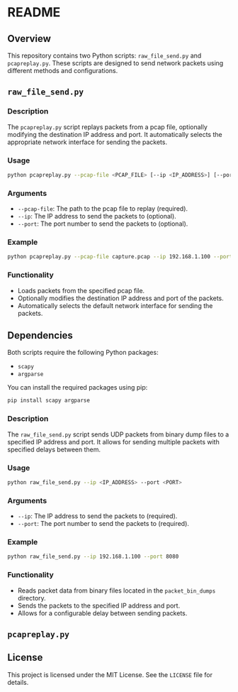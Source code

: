 # README

## Overview

This repository contains two Python scripts: `raw_file_send.py` and `pcapreplay.py`. These scripts are designed to send network packets using different methods and configurations.

## `raw_file_send.py`

### Description

The `pcapreplay.py` script replays packets from a pcap file, optionally modifying the destination IP address and port. It automatically selects the appropriate network interface for sending the packets.

### Usage

```sh
python pcapreplay.py --pcap-file <PCAP_FILE> [--ip <IP_ADDRESS>] [--port <PORT>]
```

### Arguments

- `--pcap-file`: The path to the pcap file to replay (required).
- `--ip`: The IP address to send the packets to (optional).
- `--port`: The port number to send the packets to (optional).

### Example

```sh
python pcapreplay.py --pcap-file capture.pcap --ip 192.168.1.100 --port 8080
```

### Functionality

- Loads packets from the specified pcap file.
- Optionally modifies the destination IP address and port of the packets.
- Automatically selects the default network interface for sending the packets.

## Dependencies

Both scripts require the following Python packages:

- `scapy`
- `argparse`

You can install the required packages using pip:

```sh
pip install scapy argparse
```




### Description

The `raw_file_send.py` script sends UDP packets from binary dump files to a specified IP address and port. It allows for sending multiple packets with specified delays between them.

### Usage

```sh
python raw_file_send.py --ip <IP_ADDRESS> --port <PORT>
```

### Arguments

- `--ip`: The IP address to send the packets to (required).
- `--port`: The port number to send the packets to (required).

### Example

```sh
python raw_file_send.py --ip 192.168.1.100 --port 8080
```

### Functionality

- Reads packet data from binary files located in the `packet_bin_dumps` directory.
- Sends the packets to the specified IP address and port.
- Allows for a configurable delay between sending packets.

## `pcapreplay.py`


## License

This project is licensed under the MIT License. See the `LICENSE` file for details.